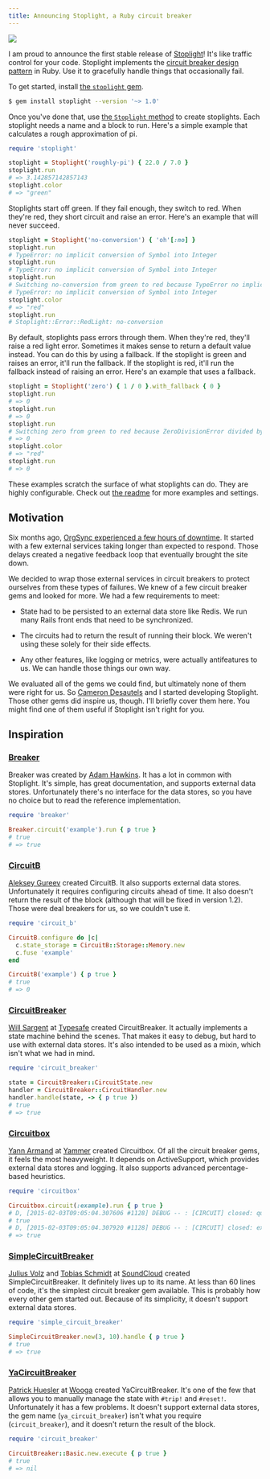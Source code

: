 ```yaml
---
title: Announcing Stoplight, a Ruby circuit breaker
---
```


![][1]

I am proud to announce the first stable release of [Stoplight][2]!
It's like traffic control for your code. Stoplight implements the
[circuit breaker design pattern][3] in Ruby. Use it to gracefully
handle things that occasionally fail.

To get started, install [the `stoplight` gem][4].

``` sh
$ gem install stoplight --version '~> 1.0'
```

Once you've done that, use [the `Stoplight` method][5] to create
stoplights. Each stoplight needs a name and a block to run. Here's
a simple example that calculates a rough approximation of pi.

``` rb
require 'stoplight'

stoplight = Stoplight('roughly-pi') { 22.0 / 7.0 }
stoplight.run
# => 3.142857142857143
stoplight.color
# => "green"
```

Stoplights start off green. If they fail enough, they switch to
red. When they're red, they short circuit and raise an error. Here's
an example that will never succeed.

``` rb
stoplight = Stoplight('no-conversion') { 'oh'[:no] }
stoplight.run
# TypeError: no implicit conversion of Symbol into Integer
stoplight.run
# TypeError: no implicit conversion of Symbol into Integer
stoplight.run
# Switching no-conversion from green to red because TypeError no implicit conversion of Symbol into Integer
# TypeError: no implicit conversion of Symbol into Integer
stoplight.color
# => "red"
stoplight.run
# Stoplight::Error::RedLight: no-conversion
```

By default, stoplights pass errors through them. When they're red,
they'll raise a red light error. Sometimes it makes sense to return
a default value instead. You can do this by using a fallback. If
the stoplight is green and raises an error, it'll run the fallback.
If the stoplight is red, it'll run the fallback instead of raising
an error. Here's an example that uses a fallback.

``` rb
stoplight = Stoplight('zero') { 1 / 0 }.with_fallback { 0 }
stoplight.run
# => 0
stoplight.run
# => 0
stoplight.run
# Switching zero from green to red because ZeroDivisionError divided by 0
# => 0
stoplight.color
# => "red"
stoplight.run
# => 0
```

These examples scratch the surface of what stoplights can do. They
are highly configurable. Check out [the readme][6] for more examples
and settings.

## Motivation

Six months ago, [OrgSync experienced a few hours of downtime][7].
It started with a few external services taking longer than expected
to respond. Those delays created a negative feedback loop that
eventually brought the site down.

We decided to wrap those external services in circuit breakers to
protect ourselves from these types of failures. We knew of a few
circuit breaker gems and looked for more. We had a few requirements
to meet:

- State had to be persisted to an external data store like Redis.
  We run many Rails front ends that need to be synchronized.

- The circuits had to return the result of running their block. We
  weren't using these solely for their side effects.

- Any other features, like logging or metrics, were actually
  antifeatures to us. We can handle those things our own way.

We evaluated all of the gems we could find, but ultimately none of
them were right for us. So [Cameron Desautels][8] and I started
developing Stoplight. Those other gems did inspire us, though. I'll
briefly cover them here. You might find one of them useful if
Stoplight isn't right for you.

## Inspiration

### [Breaker][9]

Breaker was created by [Adam Hawkins][10]. It has a lot in common
with Stoplight. It's simple, has great documentation, and supports
external data stores. Unfortunately there's no interface for the
data stores, so you have no choice but to read the reference
implementation.

``` rb
require 'breaker'

Breaker.circuit('example').run { p true }
# true
# => true
```

### [CircuitB][11]

[Aleksey Gureev][12] created CircuitB. It also supports external
data stores. Unfortunately it requires configuring circuits ahead
of time. It also doesn't return the result of the block (although
that will be fixed in version 1.2). Those were deal breakers for
us, so we couldn't use it.

``` rb
require 'circuit_b'

CircuitB.configure do |c|
  c.state_storage = CircuitB::Storage::Memory.new
  c.fuse 'example'
end

CircuitB('example') { p true }
# true
# => 0
```

### [CircuitBreaker][13]

[Will Sargent][14] at [Typesafe][15] created CircuitBreaker. It
actually implements a state machine behind the scenes. That makes
it easy to debug, but hard to use with external data stores. It's
also intended to be used as a mixin, which isn't what we had in
mind.

``` rb
require 'circuit_breaker'

state = CircuitBreaker::CircuitState.new
handler = CircuitBreaker::CircuitHandler.new
handler.handle(state, -> { p true })
# true
# => true
```

### [Circuitbox][16]

[Yann Armand][17] at [Yammer][18] created Circuitbox. Of all the
circuit breaker gems, it feels the most heavyweight. It depends on
ActiveSupport, which provides external data stores and logging. It
also supports advanced percentage-based heuristics.

``` rb
require 'circuitbox'

Circuitbox.circuit(:example).run { p true }
# D, [2015-02-03T09:05:04.307606 #1128] DEBUG -- : [CIRCUIT] closed: querying example
# true
# D, [2015-02-03T09:05:04.307920 #1128] DEBUG -- : [CIRCUIT] closed: example querie success
# => true
```

### [SimpleCircuitBreaker][19]

[Julius Volz][20] and [Tobias Schmidt][21] at [SoundCloud][22]
created SimpleCircuitBreaker. It definitely lives up to its name.
At less than 60 lines of code, it's the simplest circuit breaker
gem available. This is probably how every other gem started out.
Because of its simplicity, it doesn't support external data stores.

``` rb
require 'simple_circuit_breaker'

SimpleCircuitBreaker.new(3, 10).handle { p true }
# true
# => true
```

### [YaCircuitBreaker][23]

[Patrick Huesler][24] at [Wooga][25] created YaCircuitBreaker. It's
one of the few that allows you to manually manage the state with
`#trip!` and `#reset!`. Unfortunately it has a few problems. It
doesn't support external data stores, the gem name (`ya_circuit_breaker`)
isn't what you require (`circuit_breaker`), and it doesn't return
the result of the block.

``` rb
require 'circuit_breaker'

CircuitBreaker::Basic.new.execute { p true }
# true
# => nil
```

[1]: /static/images/2015/02/19/stoplight.svg
[2]: https://github.com/orgsync/stoplight
[3]: http://en.wikipedia.org/wiki/Circuit_breaker_design_pattern
[4]: https://rubygems.org/gems/stoplight
[5]: http://www.rubydoc.info/github/orgsync/stoplight
[6]: https://github.com/orgsync/stoplight/blob/v1.0.0/README.md#readme
[7]: http://status.orgsync.com/incidents/1j6zkfj2dbdy
[8]: http://camdez.com
[9]: https://github.com/ahawkins/breaker
[10]: https://github.com/ahawkins
[11]: https://github.com/alg/circuit_b
[12]: https://github.com/alg
[13]: https://github.com/wsargent/circuit_breaker
[14]: https://github.com/wsargent
[15]: https://typesafe.com
[16]: https://github.com/yammer/circuitbox
[17]: https://github.com/yarmand
[18]: https://www.yammer.com
[19]: https://github.com/soundcloud/simple_circuit_breaker
[20]: https://github.com/juliusv
[21]: https://github.com/grobie
[22]: https://soundcloud.com
[23]: https://github.com/wooga/circuit_breaker
[24]: https://github.com/phuesler
[25]: https://www.wooga.com
